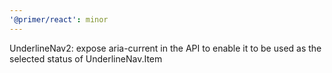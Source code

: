 ```yaml
---
'@primer/react': minor
---
```


UnderlineNav2: expose aria-current in the API to enable it to be used as the selected status of UnderlineNav.Item
